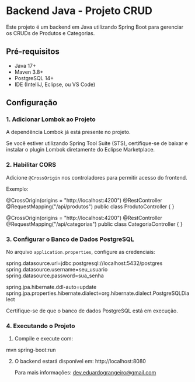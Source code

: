 # Backend Java - Projeto CRUD

Este projeto é um backend em Java utilizando Spring Boot para gerenciar os CRUDs de Produtos e Categorias.

## Pré-requisitos

- Java 17+
- Maven 3.8+
- PostgreSQL 14+
- IDE (IntelliJ, Eclipse, ou VS Code)

## Configuração

### 1. Adicionar Lombok ao Projeto

A dependência Lombok já está presente no projeto. 

Se você estiver utilizando Spring Tool Suite (STS), certifique-se de baixar e instalar o plugin Lombok diretamente do Eclipse Marketplace.

### 2. Habilitar CORS

Adicione `@CrossOrigin` nos controladores para permitir acesso do frontend.

Exemplo:

@CrossOrigin(origins = "http://localhost:4200")
@RestController
@RequestMapping("/api/produtos")
public class ProdutoController { }

@CrossOrigin(origins = "http://localhost:4200")
@RestController
@RequestMapping("/api/categorias")
public class CategoriaController { }

### 3. Configurar o Banco de Dados PostgreSQL

No arquivo `application.properties`, configure as credenciais:

spring.datasource.url=jdbc:postgresql://localhost:5432/postgres
spring.datasource.username=seu_usuario
spring.datasource.password=sua_senha

spring.jpa.hibernate.ddl-auto=update
spring.jpa.properties.hibernate.dialect=org.hibernate.dialect.PostgreSQLDialect

Certifique-se de que o banco de dados PostgreSQL está em execução.

### 4. Executando o Projeto

1. Compile e execute com:

mvn spring-boot:run

2. O backend estará disponível em: http://localhost:8080

   Para mais informações: dev.eduardograngeiro@gmail.com
